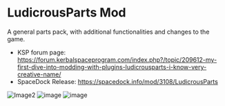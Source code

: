 # LudicrousParts Mod
A general parts pack, with additional functionalities and changes to the game.

- KSP forum page: https://forum.kerbalspaceprogram.com/index.php?/topic/209612-my-first-dive-into-modding-with-plugins-ludicrousparts-i-know-very-creative-name/
- SpaceDock Release: https://spacedock.info/mod/3108/LudicrousParts

![Image2](https://user-images.githubusercontent.com/56345030/188137569-b8da2eb4-2abf-486b-ab25-12ed5e9e2795.png)
![image](https://user-images.githubusercontent.com/56345030/188139787-57d1e77d-171e-4935-a25b-d0577d7266aa.png)
![image](https://user-images.githubusercontent.com/56345030/188140039-aa868bb8-bc2d-4fe8-9f00-c6983f2f9a91.png)
